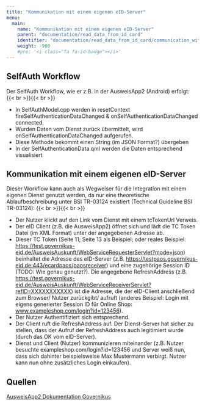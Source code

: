 ```yaml
---
title: "Kommunikation mit einem eigenen eID-Server"
menu:
  main:
    name: "Kommunikation mit einem eigenen eID-Server"
    parent: "documentation/read_data_from_id_card"
    identifier: "documentation/read_data_from_id_card/communication_with_own_eid_service"
    weight: -900
    #pre: '<i class="fa fa-id-badge"></i>'
---
```


## SelfAuth Workflow

Der SelfAuth Workflow, wie er z.B. in der AusweisApp2 (Android) erfolgt:
{{< br >}}{{< br >}}

- In SelfAuthModel.cpp werden in resetContext fireSelfAuthenticationDataChanged & onSelfAuthenticationDataChanged connected.
- Wurden Daten vom Dienst zurück übermittelt, wird onSelfAuthenticationDataChanged aufgerufen.
- Diese Methode bekommt einen String (im JSON Format?) übergeben
- In der SelfAuthenticationData.qml werden die Daten entsprechend visualisiert

## Kommunikation mit einem eigenen eID-Server
Dieser Workflow kann auch als Wegweiser für die Integration mit einem eigenen Dienst genutzt werden, da nur eine theoretische Ablaufbeschreibung unter BSI TR-03124 existiert (Technical Guideline BSI TR-03124):
{{< br >}}{{< br >}}
- Der Nutzer klickt auf den Link vom Dienst mit einem tcTokenUrl Verweis.
- Der eID Client (z.B. die AusweisApp2) öffnet sich und lädt die TC Token Datei (im XML Format) unter der angegebenen Adresse ab.
- Dieser TC Token (Seite 11; Seite 13 als Beispiel; oder reales Beispiel: https://test.governikus-eid.de/AusweisAuskunft/WebServiceRequesterServlet?mode=json) beinhaltet die Adresse des eID-Server (z.B. https://testpaos.governikus-eid.de:443/ecardpaos/paosreceiver) und eine zugehörige Session ID (TODO: Wie genau genutzt?). Die angegebene RefreshAddress (z.B. https://test.governikus-eid.de/AusweisAuskunft/WebServiceReceiverServlet?refID=XXXXXXXXXXX) ist die Adresse, die der eID-Client anschließend zum Browser/ Nutzer zurückgibt/ aufruft (anderes Beispiel: Login mit eigens generierter Session ID für Online Shop: www.exampleshop.com/login?id=123456).
- Der Nutzer Authentifiziert sich entsprechend.
- Der Client ruft die RefreshAddress auf. Der Dienst-Server hat sicher zu stellen, dass der Aufruf der RefreshAddress auch legitimiert wurde (durch das OK vom eID-Server).
- Dienst und Client (Nutzer) kommunizieren miteinander (z.B. Nutzer besuchte exampleshop.com/login?id=123456 und Server weiß nun, dass sich dahinter beispielsweise Max Mustermann verbirgt. Nutzer kann nun ohne zusätzliches Login einkaufen).

## Quellen

[AusweisApp2 Dokumentation Governikus](https://www.ausweisapp.bund.de/sdk/index.html)



